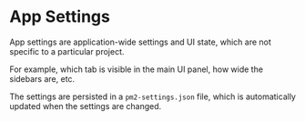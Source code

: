 # App Settings

App settings are application-wide settings and UI state, which are not specific to a particular project.

For example, which tab is visible in the main UI panel, how wide the sidebars are, etc.

The settings are persisted in a `pm2-settings.json` file, which is automatically updated when the settings are changed.
